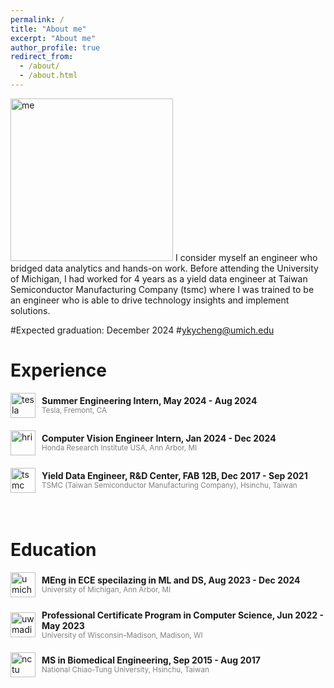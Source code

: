 ```yaml
---
permalink: /
title: "About me"
excerpt: "About me"
author_profile: true
redirect_from: 
  - /about/
  - /about.html
---
```


<img width="260" alt="me" src="https://github.com/YangCheng27/YangCheng27.github.io/assets/56757171/eed75f49-8240-4466-b020-ce9c6dc3ff7f">
I consider myself an engineer who bridged data analytics and hands-on work. Before attending the University of Michigan, I had worked for 4 years as a yield data engineer at Taiwan Semiconductor Manufacturing Company (tsmc) where I was trained to be an engineer who is able to drive technology insights and implement solutions.

#Expected graduation: December 2024
#ykycheng@umich.edu

Experience
======

<div style="display: flex; align-items: center;">
  <img src="https://github.com/YangCheng27/YangCheng27.github.io/assets/56757171/25cfaede-2abd-4fc6-bc45-18061e0e6007" width="40" height="40" alt="tesla" title="Graduation Cap"/>
  <div style="margin-left: 10px;">
    <div style="font-weight:bold;">Summer Engineering Intern, May 2024 - Aug 2024</div>
    <div style="color:gray; font-size:smaller;">Tesla, Fremont, CA</div>
  </div>
</div>

<div style="height: 20px;"> <!-- 調整這裡的高度來控制空白行的大小 -->
  <!-- 這裡是空白行 -->
</div>

<div style="display: flex; align-items: center;">
  <img src="https://github.com/YangCheng27/YangCheng27.github.io/assets/56757171/c1e47006-a58a-4c9c-a61d-8e4e2d7e8c78" width="40" height="40" alt="hri" title="Graduation Cap"/>
  <div style="margin-left: 10px;">
    <div style="font-weight:bold;">Computer Vision Engineer Intern, Jan 2024 - Dec 2024</div>
    <div style="color:gray; font-size:smaller;">Honda Research Institute USA, Ann Arbor, MI</div>
  </div>
</div>

<div style="height: 20px;"> <!-- 調整這裡的高度來控制空白行的大小 -->
  <!-- 這裡是空白行 -->
</div>

<div style="display: flex; align-items: center;">
  <img src="https://github.com/YangCheng27/YangCheng27.github.io/assets/56757171/f4dec595-937d-43fa-8ffb-12907cbecaf8" width="40" height="40" alt="tsmc" title="Graduation Cap"/>
  <div style="margin-left: 10px;">
    <div style="font-weight:bold;">Yield Data Engineer, R&D Center, FAB 12B, Dec 2017 - Sep 2021</div>
    <div style="color:gray; font-size:smaller;">TSMC (Taiwan Semiconductor Manufacturing Company), Hsinchu, Taiwan</div>
  </div>
</div>

<div style="height: 35px;"> <!-- 調整這裡的高度來控制空白行的大小 -->
  <!-- 這裡是空白行 -->
</div>

Education
======
<div style="display: flex; align-items: center;">
  <img src="https://github.com/YangCheng27/YangCheng27.github.io/assets/56757171/d49c6f57-2be8-4ed5-a16c-1a737bbc5d88" width="40" height="40" alt="umich" title="Graduation Cap"/>
  <div style="margin-left: 10px;">
    <div style="font-weight:bold;">MEng in ECE specilazing in ML and DS, Aug 2023 - Dec 2024</div>
    <div style="color:gray; font-size:smaller;">University of Michigan, Ann Arbor, MI</div>
  </div>
</div>

<div style="height: 20px;"> <!-- 調整這裡的高度來控制空白行的大小 -->
  <!-- 這裡是空白行 -->
</div>

<div style="display: flex; align-items: center;">
  <img src="https://github.com/YangCheng27/YangCheng27.github.io/assets/56757171/19278dfe-c236-4ba3-993e-36b85615101a" width="40" height="40" alt="uwmadison" title="Graduation Cap"/>
  <div style="margin-left: 10px;">
    <div style="font-weight:bold;">Professional Certificate Program in Computer Science, Jun 2022 - May 2023</div>
    <div style="color:gray; font-size:smaller;">University of Wisconsin-Madison, Madison, WI</div>
  </div>
</div>

<div style="height: 20px;"> <!-- 調整這裡的高度來控制空白行的大小 -->
  <!-- 這裡是空白行 -->
</div>

<div style="display: flex; align-items: center;">
  <img src="https://github.com/YangCheng27/YangCheng27.github.io/assets/56757171/6abc3851-a24b-4d14-a14c-335a67bc3c1a" width="40" height="40" alt="nctu" title="Graduation Cap"/>
  <div style="margin-left: 10px;">
    <div style="font-weight:bold;">MS in Biomedical Engineering, Sep 2015 - Aug 2017</div>
    <div style="color:gray; font-size:smaller;">National Chiao-Tung University, Hsinchu, Taiwan</div>
  </div>
</div>

<div style="height: 40px;"> <!-- 調整這裡的高度來控制空白行的大小 -->
  <!-- 這裡是空白行 -->
</div>
